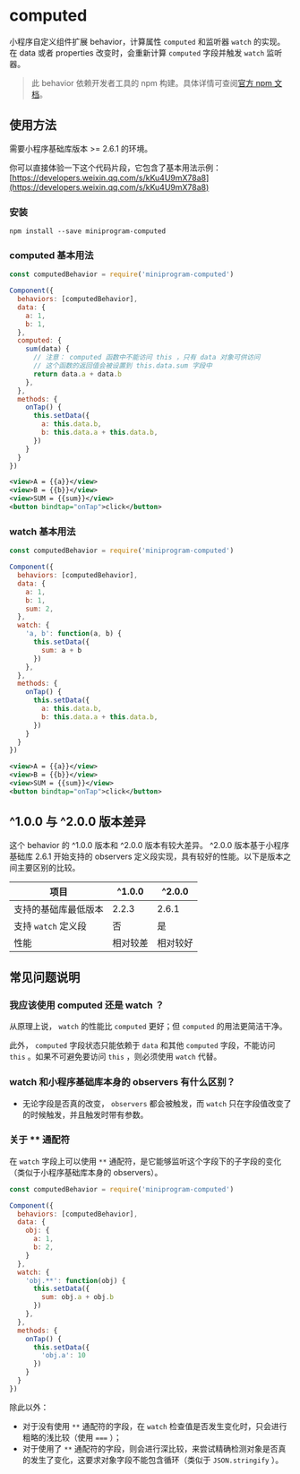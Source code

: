 # computed

小程序自定义组件扩展 behavior，计算属性 `computed` 和监听器 `watch` 的实现。在 data 或者 properties 改变时，会重新计算 `computed` 字段并触发 `watch` 监听器。

> 此 behavior 依赖开发者工具的 npm 构建。具体详情可查阅[官方 npm 文档](https://developers.weixin.qq.com/miniprogram/dev/devtools/npm.html)。

## 使用方法

需要小程序基础库版本 >= 2.6.1 的环境。

你可以直接体验一下这个代码片段，它包含了基本用法示例：[https://developers.weixin.qq.com/s/kKu4U9mX78a8](https://developers.weixin.qq.com/s/kKu4U9mX78a8)

### 安装

```
npm install --save miniprogram-computed
```

### computed 基本用法

```js
const computedBehavior = require('miniprogram-computed')

Component({
  behaviors: [computedBehavior],
  data: {
    a: 1,
    b: 1,
  },
  computed: {
    sum(data) {
      // 注意： computed 函数中不能访问 this ，只有 data 对象可供访问
      // 这个函数的返回值会被设置到 this.data.sum 字段中
      return data.a + data.b
    },
  },
  methods: {
    onTap() {
      this.setData({
        a: this.data.b,
        b: this.data.a + this.data.b,
      })
    }
  }
})
```

```xml
<view>A = {{a}}</view>
<view>B = {{b}}</view>
<view>SUM = {{sum}}</view>
<button bindtap="onTap">click</button>
```

### watch 基本用法

```js
const computedBehavior = require('miniprogram-computed')

Component({
  behaviors: [computedBehavior],
  data: {
    a: 1,
    b: 1,
    sum: 2,
  },
  watch: {
    'a, b': function(a, b) {
      this.setData({
        sum: a + b
      })
    },
  },
  methods: {
    onTap() {
      this.setData({
        a: this.data.b,
        b: this.data.a + this.data.b,
      })
    }
  }
})
```

```xml
<view>A = {{a}}</view>
<view>B = {{b}}</view>
<view>SUM = {{sum}}</view>
<button bindtap="onTap">click</button>
```

## ^1.0.0 与 ^2.0.0 版本差异

这个 behavior 的 ^1.0.0 版本和 ^2.0.0 版本有较大差异。 ^2.0.0 版本基于小程序基础库 2.6.1 开始支持的 observers 定义段实现，具有较好的性能。以下是版本之间主要区别的比较。

| 项目 | ^1.0.0 | ^2.0.0 |
| ---- | ------ | ------ |
| 支持的基础库最低版本 | 2.2.3 | 2.6.1 |
| 支持 `watch` 定义段 | 否 | 是 |
| 性能 | 相对较差 | 相对较好 |

## 常见问题说明

### 我应该使用 computed 还是 watch ？

从原理上说， `watch` 的性能比 `computed` 更好；但 `computed` 的用法更简洁干净。

此外， `computed` 字段状态只能依赖于 `data` 和其他 `computed` 字段，不能访问 `this` 。如果不可避免要访问 `this` ，则必须使用 `watch` 代替。

### watch 和小程序基础库本身的 observers 有什么区别？

* 无论字段是否真的改变， `observers` 都会被触发，而 `watch` 只在字段值改变了的时候触发，并且触发时带有参数。

### 关于 ** 通配符

在 `watch` 字段上可以使用 `**` 通配符，是它能够监听这个字段下的子字段的变化（类似于小程序基础库本身的 observers）。

```js
const computedBehavior = require('miniprogram-computed')

Component({
  behaviors: [computedBehavior],
  data: {
    obj: {
      a: 1,
      b: 2,
    }
  },
  watch: {
    'obj.**': function(obj) {
      this.setData({
        sum: obj.a + obj.b
      })
    },
  },
  methods: {
    onTap() {
      this.setData({
        'obj.a': 10
      })
    }
  }
})
```

除此以外：

* 对于没有使用 `**` 通配符的字段，在 `watch` 检查值是否发生变化时，只会进行粗略的浅比较（使用 `===` ）；
* 对于使用了 `**` 通配符的字段，则会进行深比较，来尝试精确检测对象是否真的发生了变化，这要求对象字段不能包含循环（类似于 `JSON.stringify` ）。
